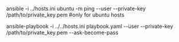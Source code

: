 ansible -i ../hosts.ini ubuntu -m ping --user <username> --private-key /path/to/private_key.pem #only for ubuntu hosts

ansible-playbook -i ../../hosts.ini playbook.yaml --user <username> --private-key /path/to/private_key.pem --ask-become-pass
